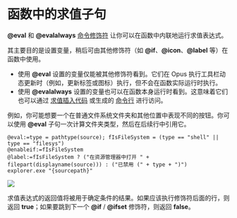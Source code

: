 # 函数中的求值子句

**@eval** 和 **@evalalways** [命令修饰符](/Manual/reference/command_reference/command_modifier_reference.zh.md) 让你可以在函数中内联地运行求值表达式。

其主要目的是设置变量，稍后可由其他修饰符（如 **@if**、**@icon**、**@label** 等）在函数中使用。

- 使用 **@eval** 设置的变量仅能被其他修饰符看到。它们在 Opus 执行工具栏动态更新时（例如，更新标签或图标）执行，但不会在函数实际运行时执行。
- 使用 **@evalalways** 设置的变量也可以在函数本身运行时看到。这意味着它们也可以通过 [求值插入代码](insertion_code.zh.md) 或生成的 [命令行](commands.zh.md) 进行访问。

例如，你可能想要一个在普通文件系统文件夹和其他位置中表现不同的按钮。你可以使用 **@eval** 子句一次计算文件夹类型，然后在后续行中引用它。

    @eval:=type = pathtype(source); fIsFileSystem = (type == "shell" || type == "filesys")
    @enableif:=fIsFileSystem
    @label:=fIsFileSystem ? ("在资源管理器中打开 " + filepart(displayname(source))) : ("已禁用 (" + type + ")")
    explorer.exe "{sourcepath}"

![](page>standard_variables&nodate&nouser&nofooter)

求值表达式的返回值将被用于确定条件的结果。如果应该执行修饰符后面的行，则返回 **true**；如果要跳到下一个 **@if** / **@ifset** 修饰符，则返回 **false**。